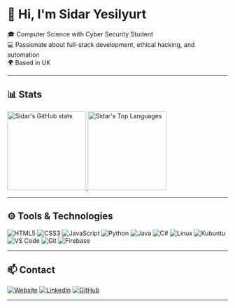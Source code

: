 # 👋 Hi, I'm Sidar Yesilyurt

🎓 Computer Science with Cyber Security Student  
💻 Passionate about full-stack development, ethical hacking, and automation  
🌍 Based in UK

---

## 📊 Stats

<a href="https://github.com/sidar-yesilyurt">
  <img height="180em" src="https://github-readme-stats.vercel.app/api?username=sidar-yesilyurt&show_icons=true&theme=radical&custom_title=Sidar%27s%20GitHub%20Stats" alt="Sidar's GitHub stats"/>
</a>
<a href="https://github.com/sidar-yesilyurt">
  <img height="180em" src="https://github-readme-stats.vercel.app/api/top-langs/?username=sidar-yesilyurt&layout=compact&theme=radical&langs_count=8" alt="Sidar's Top Languages"/>
</a>

---
<!-- 
## 📌 Featured Projects

<a href="https://github.com/sidar-yesilyurt/github-readme-stats-clone">
  <img align="center" src="https://github-readme-stats.vercel.app/api/pin/?username=sidar-yesilyurt&repo=github-readme-stats-clone&theme=radical" />
</a>
<a href="https://github.com/sidar-yesilyurt/my-cybersec-tools">
  <img align="center" src="https://github-readme-stats.vercel.app/api/pin/?username=sidar-yesilyurt&repo=my-cybersec-tools&theme=radical" />
</a>

-->


## ⚙️ Tools & Technologies

![HTML5](https://img.shields.io/badge/-HTML5-E34F26?style=flat&logo=html5&logoColor=white)
![CSS3](https://img.shields.io/badge/-CSS3-1572B6?style=flat&logo=css3)
![JavaScript](https://img.shields.io/badge/-JavaScript-F7DF1E?style=flat&logo=javascript&logoColor=black)
![Python](https://img.shields.io/badge/-Python-3776AB?style=flat&logo=python&logoColor=white)
![Java](https://img.shields.io/badge/-Java-007396?style=flat&logo=java&logoColor=white)
![C#](https://img.shields.io/badge/-C%23-239120?style=flat&logo=c-sharp&logoColor=white)
![Linux](https://img.shields.io/badge/-Linux-FCC624?style=flat&logo=linux&logoColor=black)
![Kubuntu](https://img.shields.io/badge/-Kubuntu-0079C1?style=flat&logo=kde&logoColor=white)
![VS Code](https://img.shields.io/badge/-VS%20Code-007ACC?style=flat&logo=visual-studio-code)
![Git](https://img.shields.io/badge/-Git-F05032?style=flat&logo=git&logoColor=white)
![Firebase](https://img.shields.io/badge/-Firebase-FFCA28?style=flat&logo=firebase&logoColor=black)


---

## 📫 Contact

[![Website](https://img.shields.io/badge/-Portfolio-000?style=flat&logo=githubpages&logoColor=white)](https://sidar-yesilyurt.github.io)
[![LinkedIn](https://img.shields.io/badge/-LinkedIn-blue?style=flat&logo=linkedin)](https://linkedin.com/in/sidaryesilyurt)
[![GitHub](https://img.shields.io/badge/-GitHub-181717?style=flat&logo=github)](https://github.com/sidar-yesilyurt)

---

